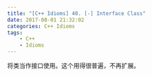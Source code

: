 ```yaml
---
title: "[C++ Idioms] 40. [-] Interface Class"
date: 2017-08-01 21:32:02
categories: C++ Idioms
tags:
    - C++
    - Idioms
---
```

将类当作接口使用。<!--more-->这个用得很普遍，不再扩展。